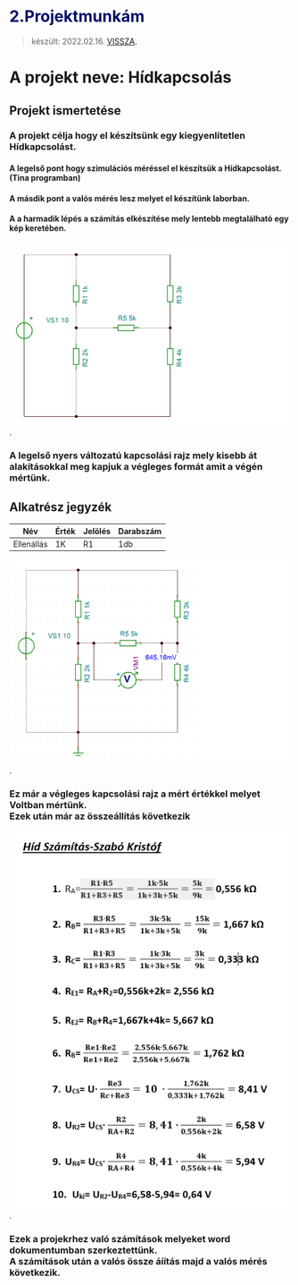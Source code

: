 # <span style="color:#000C66"> 2.Projektmunkám </span>
> készült: 2022.02.16.
<span style="color:#000C66"> [VISSZA](https://ciganyvajda2005.github.io/Szabo-Kristof-Portfolio-/). </span>

# A projekt neve: Hídkapcsolás

## Projekt ismertetése 
### A projekt célja hogy el készítsünk egy kiegyenlítetlen Hídkapcsolást.
#### A legelső pont hogy szimulációs méréssel el készítsük a Hídkapcsolást. (Tina programban)
#### A másdik pont a valós mérés lesz melyet el készítünk laborban.
#### A a harmadik lépés a számítás elkészítése mely lentebb megtalálható egy kép keretében.



![kapcsolasirajz](1.kep.png "a legelső kapcsolási rajz nyers változatban ").

### A legelső nyers változatú kapcsolási rajz mely kisebb át alakításokkal meg kapjuk a végleges formát amit a végén mértünk.

## Alkatrész jegyzék
|Név|Érték|Jelölés|Darabszám|
|---|------|-------|---------|
|Ellenállás|1K|R1|1db|

![kapcsolasirajz2](2.kep.png "a második már le mért kapcsolási rajz ").

### Ez már a végleges kapcsolási rajz a mért értékkel melyet Voltban mértünk. <br> Ezek után már az összeállítás következik 

![Szamitasok](szamitas.png "a második már le mért kapcsolási rajz ").
### Ezek a projekrhez való számítások melyeket word dokumentumban szerkeztettünk. <br> A számítások után a valós össze áíítás majd a valós mérés következik.

